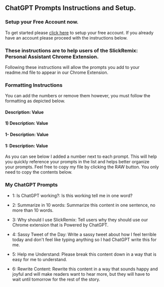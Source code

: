 ## ChatGPT Prompts Instructions and Setup.
### Setup  your Free Account now.
To get started please [click here](https://github.com/signup?ref_cta=Sign+up&ref_loc=header+logged+out&ref_page=%2F&source=header-home) to setup your free account. If you already have an account please proceed with the instructions below.

### These instructions are to help users of the SlickRemix: Personal Assistant Chrome Extension. 
Following these instructions will allow the prompts you add to your readme.md file to appear in our Chrome Extension. 

### Formatting Instructions
You can add the numbers or remove them however, you must follow the formatting as depicted below.

#### Description: Value
#### 1) Description: Value
#### 1- Description: Value
#### 1: Description: Value

As you can see below I added a number next to each prompt. This will help you quickly reference your prompts in the list and helps better organize your prompts. Feel free to copy my file by clicking the RAW button. You only need to copy the contents below.

### My ChatGPT Prompts

- 1: Is ChatGPT working?: Is this working tell me in one word?

- 2: Summarize in 10 words: Summarize this content in one sentence, no more than 10 words.

- 3: Why should I use SlickRemix: Tell users why they should use our Chrome extension that is Powered by ChatGPT.

- 4: Sassy Tweet of the Day: Write a sassy tweet about how I feel terrible today and don't feel like typing anything so I had ChatGPT write this for me.

- 5: Help me Understand: Please break this content down in a way that is easy for me to understand.

- 6: Rewrite Content: Rewrite this content in a way that sounds happy and joyful and will make readers want to hear more, but they will have to wait until tomorrow for the rest of the story.